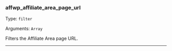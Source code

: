 ### affwp_affiliate_area_page_url

Type: `filter`

Arguments: `Array`

Filters the Affiliate Area page URL.

----

